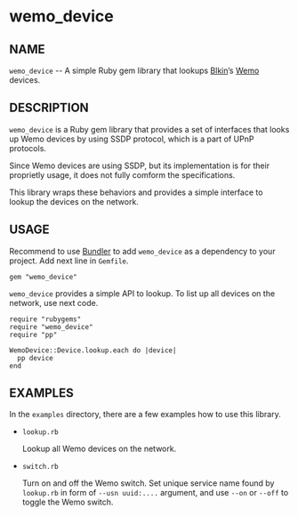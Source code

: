 wemo_device
===========

NAME
----

`wemo_device` -- A simple Ruby gem library that lookups [Blkin](http://www.belkin.com/)’s [Wemo](http://www.wemo.com/) devices.

DESCRIPTION
-----------

`wemo_device` is a Ruby gem library that provides a set of interfaces that looks up Wemo devices by using SSDP protocol, which is a part of UPnP protocols.

Since Wemo devices are using SSDP, but its implementation is for their proprietly usage, it does not fully comform the specifications.

This library wraps these behaviors and provides a simple interface to lookup the devices on the network.

USAGE
-----

Recommend to use [Bundler](https://bundler.io/) to add `wemo_device` as a dependency to your project. Add next line in `Gemfile`.

    gem "wemo_device"

`wemo_device` provides a simple API to lookup. To list up all devices on the network, use next code.

    require "rubygems"
    require "wemo_device"
    require "pp"
    
    WemoDevice::Device.lookup.each do |device|
      pp device
    end

EXAMPLES
--------

In the `examples` directory, there are a few examples how to use this library.

 * `lookup.rb`

    Lookup all Wemo devices on the network.

 * `switch.rb`

    Turn on and off the Wemo switch.
    Set unique service name found by `lookup.rb` in form of `--usn uuid:....` argument,
    and use `--on` or `--off` to toggle the Wemo switch.
